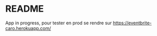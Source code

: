 # README

App in progress, pour tester en prod se rendre sur
https://eventbrite-caro.herokuapp.com/
